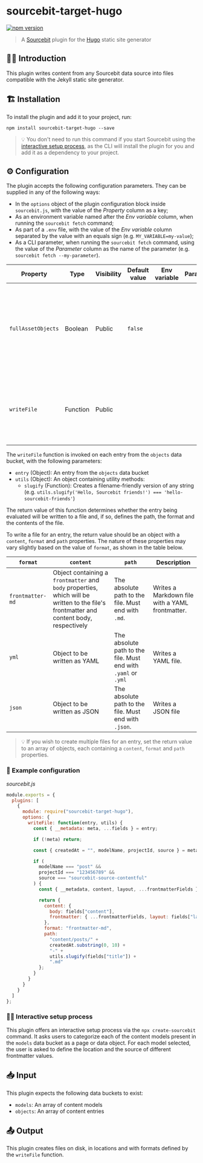 # sourcebit-target-hugo

[![npm version](https://badge.fury.io/js/sourcebit-target-hugo.svg)](https://badge.fury.io/js/sourcebit-target-hugo)

> A [Sourcebit](https://github.com/stackbithq/sourcebit) plugin for the [Hugo](https://gohugo.io/) static site generator

## 👩‍🏫 Introduction

This plugin writes content from any Sourcebit data source into files compatible with the Jekyll static site generator.

## 🏗 Installation

To install the plugin and add it to your project, run:

```
npm install sourcebit-target-hugo --save
```

> 💡 You don't need to run this command if you start Sourcebit using the [interactive setup process](#%EF%B8%8F-interactive-setup-process), as the CLI will install the plugin for you and add it as a dependency to your project.

## ⚙️ Configuration

The plugin accepts the following configuration parameters. They can be supplied in any of the following ways:

- In the `options` object of the plugin configuration block inside `sourcebit.js`, with the value of the _Property_ column as a key;
- As an environment variable named after the _Env variable_ column, when running the `sourcebit fetch` command;
- As part of a `.env` file, with the value of the _Env variable_ column separated by the value with an equals sign (e.g. `MY_VARIABLE=my-value`);
- As a CLI parameter, when running the `sourcebit fetch` command, using the value of the _Parameter_ column as the name of the parameter (e.g. `sourcebit fetch --my-parameter`).

| Property           | Type     | Visibility | Default value | Env variable | Parameter | Description                                                                                                                                                                                                                                                   |
| ------------------ | -------- | ---------- | ------------- | ------------ | --------- | ------------------------------------------------------------------------------------------------------------------------------------------------------------------------------------------------------------------------------------------------------------- |
| `fullAssetObjects` | Boolean  | Public     | `false`       |              |           | By default, values of fields that reference assets will be written as a string containing just the asset URL. To get a full [asset object](https://github.com/stackbithq/sourcebit/wiki/Data-normalization#assets) instead, set `fullAssetObjects` to `true`. |
| `writeFile`        | Function | Public     |               |              |           | A function that computes the files to be created, as well as their location, format and contents (see below for more details).                                                                                                                                |

The `writeFile` function is invoked on each entry from the `objects` data bucket, with the following parameters:

- `entry` (Object): An entry from the `objects` data bucket
- `utils` (Object): An object containing utility methods:
  - `slugify` (Function): Creates a filename-friendly version of any string (e.g. `utils.slugify('Hello, Sourcebit friends!') === 'hello-sourcebit-friends'`)

The return value of this function determines whether the entry being evaluated will be written to a file and, if so, defines the path, the format and the contents of the file.

To write a file for an entry, the return value should be an object with a `content`, `format` and `path` properties. The nature of these properties may vary slightly based on the value of `format`, as shown in the table below.

| `format`         | `content`                                                                                                                               | `path`                                                         | Description                                     |
| ---------------- | --------------------------------------------------------------------------------------------------------------------------------------- | -------------------------------------------------------------- | ----------------------------------------------- |
| `frontmatter-md` | Object containing a `frontmatter` and `body` properties, which will be written to the file's frontmatter and content body, respectively | The absolute path to the file. Must end with `.md`.            | Writes a Markdown file with a YAML frontmatter. |
| `yml`            | Object to be written as YAML                                                                                                            | The absolute path to the file. Must end with `.yaml` or `.yml` | Writes a YAML file.                             |
| `json`           | Object to be written as JSON                                                                                                            | The absolute path to the file. Must end with `.json`.          | Writes a JSON file                              |

> 💡 If you wish to create multiple files for an entry, set the return value to an array of objects, each containing a `content`, `format` and `path` properties.

### 👀 Example configuration

_sourcebit.js_

```js
module.exports = {
  plugins: [
    {
      module: require("sourcebit-target-hugo"),
      options: {
        writeFile: function(entry, utils) {
          const { __metadata: meta, ...fields } = entry;

          if (!meta) return;

          const { createdAt = "", modelName, projectId, source } = meta;

          if (
            modelName === "post" &&
            projectId === "123456789" &&
            source === "sourcebit-source-contentful"
          ) {
            const { __metadata, content, layout, ...frontmatterFields } = entry;

            return {
              content: {
                body: fields["content"],
                frontmatter: { ...frontmatterFields, layout: fields["layout"] }
              },
              format: "frontmatter-md",
              path:
                "content/posts/" +
                createdAt.substring(0, 10) +
                "-" +
                utils.slugify(fields["title"]) +
                ".md"
            };
          }
        }
      }
    }
  ]
};
```

### 🧞‍♂️ Interactive setup process

This plugin offers an interactive setup process via the `npx create-sourcebit` command. It asks users to categorize each of the content models present in the `models` data bucket as a page or data object. For each model selected, the user is asked to define the location and the source of different frontmatter values.

## 📥 Input

This plugin expects the following data buckets to exist:

- `models`: An array of content models
- `objects`: An array of content entries

## 📤 Output

This plugin creates files on disk, in locations and with formats defined by the `writeFile` function.
